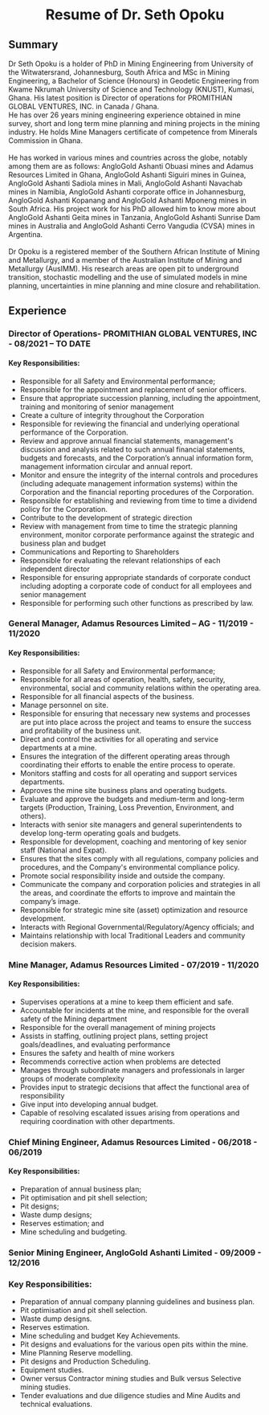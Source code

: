 <h1 align="center">Resume of Dr. Seth Opoku</h1>

##  Summary

Dr Seth Opoku is a holder of PhD in Mining Engineering from University of the Witwatersrand, Johannesburg, South Africa and MSc in Mining Engineering, a Bachelor of Science (Honours) in Geodetic Engineering from Kwame Nkrumah University of Science and Technology (KNUST), Kumasi, Ghana. His latest position is Director of operations for PROMITHIAN GLOBAL VENTURES, INC. in Canada / Ghana.<br/>
He has over 26 years mining engineering experience obtained in mine survey, short and long term mine planning and mining projects in the mining industry. He holds Mine Managers certificate of competence from Minerals Commission in Ghana. 
<br/><br/>
He has worked in various mines and countries across the globe, notably among them are as follows: AngloGold Ashanti Obuasi mines and Adamus Resources Limited in Ghana, AngloGold Ashanti Siguiri mines in Guinea, AngloGold Ashanti Sadiola mines in Mali, AngloGold Ashanti Navachab mines in Namibia, AngloGold Ashanti corporate office in Johannesburg, AngloGold Ashanti Kopanang and AngloGold Ashanti Mponeng mines in South Africa. His project work for his PhD allowed him to know more about AngloGold Ashanti Geita mines in Tanzania, AngloGold Ashanti Sunrise Dam mines in Australia and AngloGold Ashanti Cerro Vangudia (CVSA) mines in Argentina.
<br/><br/>
Dr Opoku is a registered member of the Southern African Institute of Mining and Metallurgy, and a member of the Australian Institute of Mining and Metallurgy (AusIMM). His research areas are open pit to underground transition, stochastic modelling and the use of simulated models in mine planning, uncertainties in mine planning and mine closure and rehabilitation.

##  Experience

### Director of Operations- PROMITHIAN GLOBAL VENTURES, INC   - 08/2021 – TO DATE 
#### Key Responsibilities: <br/>
-	Responsible for all Safety and Environmental performance;
-	Responsible for the appointment and replacement of senior officers.
-	Ensure that appropriate succession planning, including the appointment, training and monitoring of senior management
-	Create a culture of integrity throughout the Corporation
- Responsible for reviewing the financial and underlying operational performance of the Corporation.
- Review and approve annual financial statements, management's discussion and analysis related to such annual financial statements, budgets and forecasts, and the Corporation’s  annual information form, management information circular and annual report.
-	Monitor and ensure the integrity of the internal controls and procedures (including adequate management information systems) within the Corporation and the financial reporting procedures of the Corporation. 
-	Responsible for establishing and reviewing from time to time a dividend policy for the Corporation.
-	Contribute to the development of strategic direction 
-	Review with management from time to time the strategic planning environment, monitor corporate performance against the strategic and business plan and budget 
-	Communications and Reporting to Shareholders
-	Responsible for evaluating the relevant relationships of each independent director 
-	Responsible for ensuring appropriate standards of corporate conduct including adopting a corporate code of conduct for all employees and senior management
-	Responsible for performing such other functions as prescribed by law.

 
### General Manager, Adamus Resources Limited – AG     - 11/2019 - 11/2020
#### Key Responsibilities:
-	Responsible for all Safety and Environmental performance;
-	Responsible for all areas of operation, health, safety, security, environmental, social and community relations within the operating area.
-	Responsible for all financial aspects of the business.
-	Manage personnel on site.
-	Responsible for ensuring that necessary new systems and processes are put into place across the project and teams to ensure the success and profitability of the business unit.
-	Direct and control the activities for all operating and service departments at a mine.
-	Ensures the integration of the different operating areas through coordinating their efforts to enable the entire process to operate.
-	Monitors staffing and costs for all operating and support services departments.
-	Approves the mine site business plans and operating budgets.
-	Evaluate and approve the budgets and medium-term and long-term targets (Production, Training, Loss Prevention, Environment, and others).
-	Interacts with senior site managers and general superintendents to develop long-term operating goals and budgets.
-	Responsible for development, coaching and mentoring of key senior staff (National and Expat).
-	Ensures that the sites comply with all regulations, company policies and procedures, and the Company's environmental compliance policy.
-	Promote social responsibility inside and outside the company.
-	Communicate the company and corporation policies and strategies in all the areas, and coordinate the efforts to improve and maintain the company’s image.
-	Responsible for strategic mine site (asset) optimization and resource development.
-	Interacts with Regional Governmental/Regulatory/Agency officials; and
-	Maintains relationship with local Traditional Leaders and community decision makers. 

### Mine Manager, Adamus Resources Limited   - 07/2019 - 11/2020

#### Key Responsibilities:
-	Supervises operations at a mine to keep them efficient and safe.
-	Accountable for incidents at the mine, and responsible for the overall safety of the Mining department
-	Responsible for the overall management of mining projects
-	Assists in staffing, outlining project plans, setting project goals/deadlines, and evaluating performance
-	Ensures the safety and health of mine workers
-	Recommends corrective action when problems are detected
-	Manages through subordinate managers and professionals in larger groups of moderate complexity
-	Provides input to strategic decisions that affect the functional area of responsibility
-	Give input into developing annual budget.
-	Capable of resolving escalated issues arising from operations and requiring coordination with other departments.

###  Chief Mining Engineer, Adamus Resources Limited      - 06/2018 - 06/2019
#### Key Responsibilities:
-	Preparation of annual business plan;
-	Pit optimisation and pit shell selection;
-	Pit designs;
-	Waste dump designs;
-	Reserves estimation; and
-	Mine scheduling and budgeting.

###  Senior Mining Engineer, AngloGold Ashanti Limited - 09/2009 - 12/2016
### Key Responsibilities:
-	Preparation of annual company planning guidelines and business plan.
-	Pit optimisation and pit shell selection.
-	Waste dump designs.
-	Reserves estimation.
-	Mine scheduling and budget Key Achievements.
-	Pit designs and evaluations for the various open pits within the mine.
-	Mine Planning Reserve modelling.
-	Pit designs and Production Scheduling.
- Equipment studies.
-	Owner versus Contractor mining studies and Bulk versus Selective mining studies.
-	Tender evaluations and due diligence studies and Mine Audits and technical evaluations.


<!---
sethOpoku/sethOpoku is a ✨ special ✨ repository because its `README.md` (this file) appears on your GitHub profile.
You can click the Preview link to take a look at your changes.
--->
